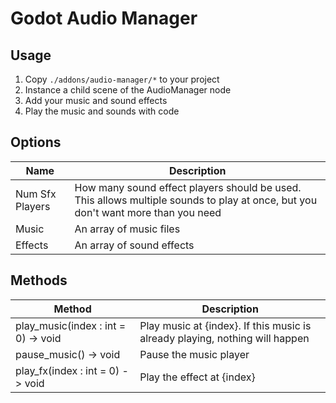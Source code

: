 # Godot Audio Manager

## Usage

1. Copy `./addons/audio-manager/*` to your project
2. Instance a child scene of the AudioManager node
3. Add your music and sound effects
4. Play the music and sounds with code

## Options

| Name | Description |
| --- | --- |
| Num Sfx Players | How many sound effect players should be used. This allows multiple sounds to play at once, but you don't want more than you need |
| Music | An array of music files |
| Effects | An array of sound effects |

## Methods

| Method | Description |
| --- | --- |
| play_music(index : int = 0) -> void | Play music at {index}. If this music is already playing, nothing will happen |
| pause_music() -> void | Pause the music player |
| play_fx(index : int = 0) -> void | Play the effect at {index} |
